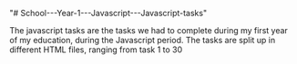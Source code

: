 "# School---Year-1---Javascript---Javascript-tasks" 

The javascript tasks are the tasks we had to complete during my first year of my education, during the Javascript period. The tasks are split up in different HTML files, ranging from task 1 to 30